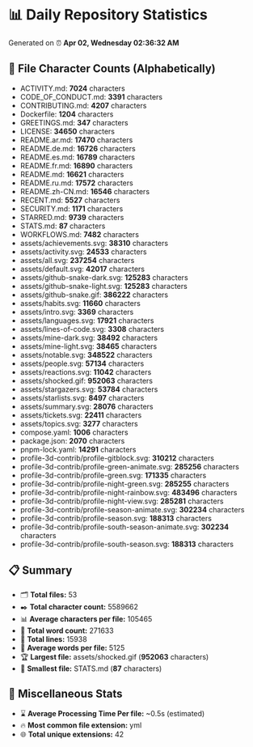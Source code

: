# 📊 Daily Repository Statistics
Generated on ⏰ **Apr 02, Wednesday 02:36:32 AM**

## 📂 File Character Counts (Alphabetically)
- ACTIVITY.md: **7024** characters
- CODE_OF_CONDUCT.md: **3391** characters
- CONTRIBUTING.md: **4207** characters
- Dockerfile: **1204** characters
- GREETINGS.md: **347** characters
- LICENSE: **34650** characters
- README.ar.md: **17470** characters
- README.de.md: **16726** characters
- README.es.md: **16789** characters
- README.fr.md: **16890** characters
- README.md: **16621** characters
- README.ru.md: **17572** characters
- README.zh-CN.md: **16546** characters
- RECENT.md: **5527** characters
- SECURITY.md: **1171** characters
- STARRED.md: **9739** characters
- STATS.md: **87** characters
- WORKFLOWS.md: **7482** characters
- assets/achievements.svg: **38310** characters
- assets/activity.svg: **24533** characters
- assets/all.svg: **237254** characters
- assets/default.svg: **42017** characters
- assets/github-snake-dark.svg: **125283** characters
- assets/github-snake-light.svg: **125283** characters
- assets/github-snake.gif: **386222** characters
- assets/habits.svg: **11660** characters
- assets/intro.svg: **3369** characters
- assets/languages.svg: **17921** characters
- assets/lines-of-code.svg: **3308** characters
- assets/mine-dark.svg: **38492** characters
- assets/mine-light.svg: **38465** characters
- assets/notable.svg: **348522** characters
- assets/people.svg: **57134** characters
- assets/reactions.svg: **11042** characters
- assets/shocked.gif: **952063** characters
- assets/stargazers.svg: **53784** characters
- assets/starlists.svg: **8497** characters
- assets/summary.svg: **28076** characters
- assets/tickets.svg: **22411** characters
- assets/topics.svg: **3277** characters
- compose.yaml: **1006** characters
- package.json: **2070** characters
- pnpm-lock.yaml: **14291** characters
- profile-3d-contrib/profile-gitblock.svg: **310212** characters
- profile-3d-contrib/profile-green-animate.svg: **285256** characters
- profile-3d-contrib/profile-green.svg: **171335** characters
- profile-3d-contrib/profile-night-green.svg: **285255** characters
- profile-3d-contrib/profile-night-rainbow.svg: **483496** characters
- profile-3d-contrib/profile-night-view.svg: **285281** characters
- profile-3d-contrib/profile-season-animate.svg: **302234** characters
- profile-3d-contrib/profile-season.svg: **188313** characters
- profile-3d-contrib/profile-south-season-animate.svg: **302234** characters
- profile-3d-contrib/profile-south-season.svg: **188313** characters

## 📋 Summary
- 🗂️ **Total files:** 53
- ✒️ **Total character count:** 5589662
- 📊 **Average characters per file:** 105465
- 📝 **Total word count:** 271633
- 🧾 **Total lines:** 15938
- 📐 **Average words per file:** 5125
- 🏆 **Largest file:** assets/shocked.gif (**952063** characters)
- 🥉 **Smallest file:** STATS.md (**87** characters)

## 🌟 Miscellaneous Stats
- ⌛ **Average Processing Time Per file:** ~0.5s (estimated)
- 🔥 **Most common file extension:** yml
- 🌐 **Total unique extensions:** 42
